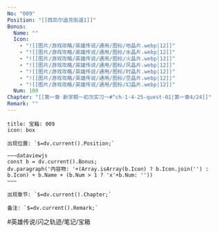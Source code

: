 ```yaml
---
No: "009"
Position: "[[西凯尔迪克街道1]]"
Bonus: 
  Name: ""
  Icon: 
    - "![[图片/游戏攻略/英雄传说/通用/图标/地晶片.webp|12]]"
    - "![[图片/游戏攻略/英雄传说/通用/图标/水晶片.webp|12]]"
    - "![[图片/游戏攻略/英雄传说/通用/图标/火晶片.webp|12]]"
    - "![[图片/游戏攻略/英雄传说/通用/图标/风晶片.webp|12]]"
    - "![[图片/游戏攻略/英雄传说/通用/图标/时晶片.webp|12]]"
    - "![[图片/游戏攻略/英雄传说/通用/图标/空晶片.webp|12]]"
    - "![[图片/游戏攻略/英雄传说/通用/图标/幻晶片.webp|12]]"
  Num: 100
Chapter: "[[第一章 新学期～初次实习～#^ch-1-4-25-quest-01|第一章4/24]]"
Remark: ""
---
```

```ad-quote
title: 宝箱: 009
icon: box

出现位置: `$=dv.current().Position;`

~~~dataviewjs
const b = dv.current().Bonus;
dv.paragraph('内容物: '+(Array.isArray(b.Icon) ? b.Icon.join('') : b.Icon) + b.Name + (b.Num > 1 ? 'x'+b.Num: ''))
~~~

出现章节: `$=dv.current().Chapter;`

备注: `$=dv.current().Remark;`

```

#英雄传说/闪之轨迹/笔记/宝箱